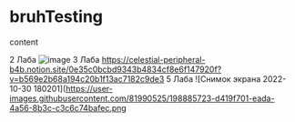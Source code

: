 # bruhTesting
content

2 Лаба ![image](https://user-images.githubusercontent.com/81990525/189217168-c8ff28b3-8c0d-4b9e-acc8-8ada60491666.png)
3 Лаба https://celestial-peripheral-b4b.notion.site/0e35c0bcbd9343b4834cf8e6f147920f?v=b569e2b68a194c20b1f13ac7182c9de3
5 Лаба ![Снимок экрана 2022-10-30 180201](https://user-images.githubusercontent.com/81990525/198885723-d419f701-eada-4a56-8b3c-c3c6c74bafec.png
